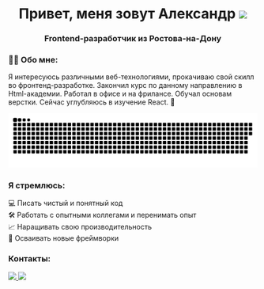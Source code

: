 <h1 align="center">Привет, меня зовут Александр
  <img src="https://github.com/blackcater/blackcater/raw/main/images/Hi.gif" height="32"/>
</h1>
<h3 align="center">Frontend-разработчик из Ростова-на-Дону</h3>

### :man_technologist: Обо мне:

Я интересуюсь различными веб-технологиями, прокачиваю свой скилл во фронтенд-разработке. Закончил курс по данному направлению в Html-академии. Работал в офисе и на фрилансе. Обучал основам верстки. Сейчас углубляюсь в изучение React. 👀

<p align="center">
 <img width="600" src="assets/github-snake.svg" alt="snake"/>
</p>

### Я стремлюсь:
 💻 Писать чистый и понятный код<br>
 🛠 Работать с опытными коллегами и перенимать опыт<br>
 📈 Наращивать свою производительность<br>
 🤯 Осваивать новые фреймворки<br>



### Контакты:
<div>
    <a href="https://t.me/jacklex_x">
    <img src="https://img.icons8.com/3d-fluency/94/null/telegram.png" style="width: 50px";>
    </a>
    <a href="https://vk.com/id93906739">
    <img src="https://img.icons8.com/3d-fluency/94/null/vk-circled.png" style="width: 50px">
    </a>   
</div>

